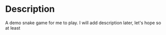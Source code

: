 # Description
A demo snake game for me to play. I will add description later, let's hope so at least
